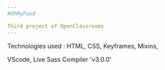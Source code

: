 ```yaml
---
#OhMyFood

Third project of OpenClassrooms
---
```


Technologies used : HTML, CSS, Keyframes, Mixins,

VScode, Live Sass Compiler 'v3.0.0'